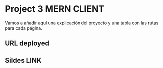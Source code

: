 # Project 3 MERN CLIENT

Vamos a añadir aquí una explicación del proyecto y una tabla con las rutas
para cada página.

## URL deployed

## Sildes LINK